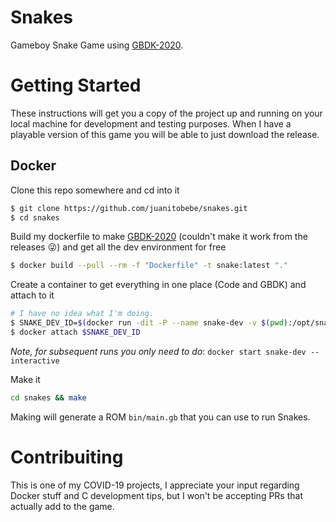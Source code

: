 # Snakes

Gameboy Snake Game using [GBDK-2020](https://github.com/Zal0/gbdk-2020.git).

# Getting Started

These instructions will get you a copy of the project up and running on your local machine for development and testing purposes.
When I have a playable version of this game you will be able to just download the release.

## Docker

Clone this repo somewhere and cd into it

```sh
$ git clone https://github.com/juanitobebe/snakes.git
$ cd snakes
```

Build my dockerfile to make [GBDK-2020](https://github.com/Zal0/gbdk-2020.git) (couldn't make it work from the releases 😜) and get all the dev environment for free

```sh
$ docker build --pull --rm -f "Dockerfile" -t snake:latest "."
```

Create a container to get everything in one place (Code and GBDK) and attach to it

```sh
# I have no idea what I'm doing.
$ SNAKE_DEV_ID=$(docker run -dit -P --name snake-dev -v $(pwd):/opt/snake snake:latest)
$ docker attach $SNAKE_DEV_ID
```

_Note, for subsequent runs you only need to do_: `docker start snake-dev --interactive`

Make it

```sh
cd snakes && make
```

Making will generate a ROM `bin/main.gb` that you can use to run Snakes.

# Contribuiting

This is one of my COVID-19 projects, I appreciate your input regarding Docker stuff and C development tips, but I won't be accepting PRs that actually add to the game.
